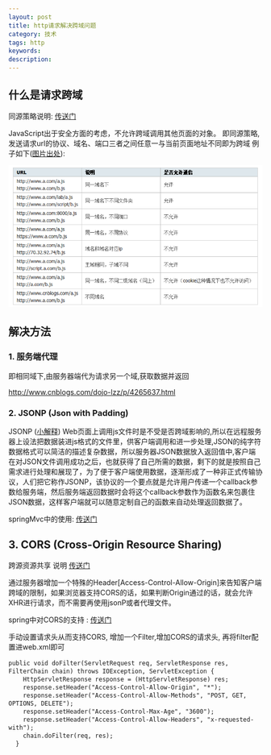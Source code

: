 ```yaml
---
layout: post
title: http请求解决跨域问题
category: 技术
tags: http
keywords:
description:
---
```


## 什么是请求跨域
同源策略说明: [传送门](http://www.w3.org/Security/wiki/Same_Origin_Policy)

JavaScript出于安全方面的考虑，不允许跨域调用其他页面的对象。
即同源策略, 发送请求url的协议、域名、端口三者之间任意一与当前页面地址不同即为跨域
例子如下([图片出处](http://www.cnblogs.com/rainman/archive/2011/02/20/1959325.html)):

![](/assets/picture/urlkuayu.png)

## 解决方法

### 1. 服务端代理

即相同域下,由服务器端代为请求另一个域,获取数据并返回

http://www.cnblogs.com/dojo-lzz/p/4265637.html

### 2. JSONP (Json with Padding)
JSONP ([小解释](http://kb.cnblogs.com/page/139725/))
Web页面上调用js文件时是不受是否跨域影响的,所以在远程服务器上设法把数据装进js格式的文件里，供客户端调用和进一步处理,JSON的纯字符数据格式可以简洁的描述复杂数据，所以服务器JSON数据放入返回值中,客户端在对JSON文件调用成功之后，也就获得了自己所需的数据，剩下的就是按照自己需求进行处理和展现了，为了便于客户端使用数据，逐渐形成了一种非正式传输协议，人们把它称作JSONP，该协议的一个要点就是允许用户传递一个callback参数给服务端，然后服务端返回数据时会将这个callback参数作为函数名来包裹住JSON数据，这样客户端就可以随意定制自己的函数来自动处理返回数据了。

springMvc中的使用:  [传送门](http://www.2cto.com/kf/201411/351856.html)


## 3. CORS (Cross-Origin Resource Sharing)
跨源资源共享 说明 [传送门](https://spring.io/understanding/CORS)

通过服务器增加一个特殊的Header[Access-Control-Allow-Origin]来告知客户端跨域的限制，如果浏览器支持CORS的话，如果判断Origin通过的话，就会允许XHR进行请求，而不需要再使用jsonP或者代理文件。

spring中对CORS的支持 : [传送门](https://spring.io/guides/gs/rest-service-cors/)

手动设置请求头从而支持CORS, 增加一个Filter,增加CORS的请求头, 再将filter配置进web.xml即可

    public void doFilter(ServletRequest req, ServletResponse res, FilterChain chain) throws IOException, ServletException {
        HttpServletResponse response = (HttpServletResponse) res;
        response.setHeader("Access-Control-Allow-Origin", "*");
        response.setHeader("Access-Control-Allow-Methods", "POST, GET, OPTIONS, DELETE");
        response.setHeader("Access-Control-Max-Age", "3600");
        response.setHeader("Access-Control-Allow-Headers", "x-requested-with");
        chain.doFilter(req, res);
      }
